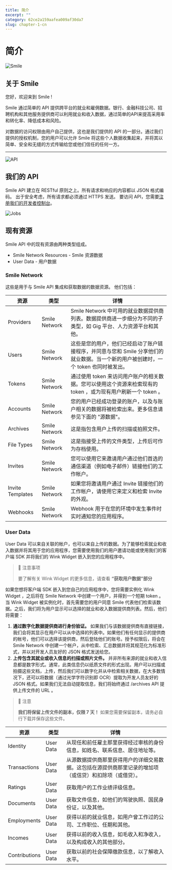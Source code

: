 ```yaml
---
title: 简介  
excerpt: ""  
category: 62ce2a159aafea009af30da7 
slug: chapter-1-cn
---
```


# 简介

<!-- focus: false -->
![Smile](https://img.icons8.com/material-outlined/50/000000/smiling.png)


##  关于 Smile
您好，欢迎来到 Smile !

Smile 通过简单的 API 提供跨平台的就业和雇佣数据。银行、金融科技公司、招聘机构和其他服务提供商可以利用就业和收入数据，通过简单的API来提高采用率和转化率、降低成本和风险。

对数据的访问权限由用户自己提供，这也是我们提供的 API 的一部分。通过我们提供的授权机制，您的用户可以允许 Smile 将这些个人数据收集起来，并将其以简单、安全和无缝的方式传输给您或他们信任的任何一方。 

---
<!-- focus: false -->
![API](https://img.icons8.com/glyph-neue/50/000000/api.png)
 

##  我们的 API
Smile API 建立在 RESTful 原则之上。所有请求和响应的内容都以 JSON 格式编码。 出于安全考虑，所有请求都必须通过 HTTPS 发送。 要访问 API，您需要[注册我们的开发者控制台](https://portal.getsmileapi.com)。

<!-- focus: false -->
![Jobs](https://img.icons8.com/ios-filled/50/000000/find-matching-job.png)

## 现有资源
Smile API 中的现有资源由两种类型组成。
- Smile Network Resources - Smile 资源数据
- User Data - 用户数据

### Smile Network
这些是用于与 Smile API 集成和获取数据的数据资源。 他们包括：

| 资源 | 类型    | 详情 |
|----------|---------|-------------|
| Providers | Smile Network | Smile Network 中可用的就业数据提供商列表。数据提供商进一步细分为不同的子类型，如 Gig 平台、人力资源平台和其他。 |
| Users | Smile Network | 这些是您的用户，他们已经启动了账户链接程序，并同意与您和 Smile 分享他们的就业数据。当一个新的用户被创建时，一个 token 也同时被发出。 |
| Tokens | Smile Network |通过使用 token 来访问用户账户的相关数据。您可以使用这个资源来检索现有的 token ，或为现有用户刷新一个 token 。 |
| Accounts | Smile Network |您的用户已经成功登录的账户，以及与账户相关的数据将被检索出来。更多信息请参见下面的 "源数据"。 |
| Archives | Smile Network | 这是指包含用户上传的扫描或拍照文件。 |
| File Types | Smile Network | 这是指接受上传的文件类型，上传后可作为存档使用。 | 
| Invites | Smile Network | 您可以使用它来邀请用户通过他们首选的通信渠道（例如电子邮件）链接他们的工作帐户。 |
| Invite Templates | Smile Network |如果您将邀请用户通过 Invite 链接他们的工作帐户，请使用它来定义和检索 Invite 的外观。  |
| Webhooks | Smile Network | Webhook 用于在您的环境中发生事件时实时通知您的应用程序。  |



### User Data
User Data 可以来自关联的帐户，也可以来自上传的数据。为了能够检索就业和收入数据并将其用于您的应用程序，您需要使用我们的用户邀请功能或使用我们的客户端 SDK 并将我们的 Wink Widget 嵌入到您的应用程序中。
> 📘 注意事项
> 
> 要了解有关 Wink Widget 的更多信息，请查看 **“获取用户数据”部分**

如果您想将客户端 SDK 嵌入到您自己的应用程序中，您将需要实例化 Wink Widget ，之后将在 Smile Network 中创建一个用户，并得到一个短期 token 。当 Wink Widget 被实例化时，首先需要您的用户同意 Smile 代表他们检索该数据。之后，我们将为用户显示可以选择的就业和收入数据提供商列表。然后，他们将需要：

1. **通过数字化数据提供商进行身份验证。** 如果我们与该数据提供商有直接链接，我们会将其显示在用户可以从中选择的列表中。如果他们有任何显示的提供商的帐号，他们可以选择该提供商，然后登陆他们的账号。授予权限后，将会在 Smile Network 中创建一个帐户，从中检索、汇总数据并将其规范化为标准形式，并以对开发人员友好的 JSON 格式发送给您。
2. **上传包含其就业或收入信息的扫描或照片文件。** 并非所有来源的就业和收入信息都是数字形式。通常，此类信息仍以纸质文件的形式出现。用户可以扫描或拍摄这些文档，上传，然后我们可以数字化并从中检索相关数据，在大多数情况下，还可以将数据（通过光学字符识别即 OCR）提取为开发人员友好的 JSON 格式。如果我们无法自动提取信息，我们将始终通过 /archives API 提供上传文件的 URL 。
> 🚧 注意
> 
> **我们将保留上传文件的副本，仅限 7 天！** 如果您需要保留副本，请务必自行下载并保存这些文件。


| 资源 | 类型    | 详情 |
|----------|---------|-------------|
| Identity | User Data | 从现任和前任雇主那里获得经过审核的身份信息，如姓名、联系信息、居住地址等。|
| Transactions |User Data | 从源数据提供商那里获得用户的详细交易数据。这包括在源提供商那里记录的增加项（或信贷）和扣除项（或借贷）。|
| Ratings | User Data | 获取用户的工作业绩评级信息。 |  
| Documents | User Data | 获取文件信息，如他们的驾驶执照、国民身份证，以及其他。|  
| Employments | User Data | 获得以前的就业信息，如用户曾工作过的公司、工作职位、任期和其他。|  
| Incomes | User Data | 获得以前的收入信息，如毛收入和净收入，以及构成收入的其他部分。|  
| Contributions | User Data | 获取以前的社会保障缴款信息，以了解收入水平。|  
<!--
| Assets | Source Data | Get information on assets owned or used for their employment such as motor vehicles, motorcycles and others.|  
| Schools | Source Data | Get previous educational history such as school, degree, years attended and so on.|  
-->